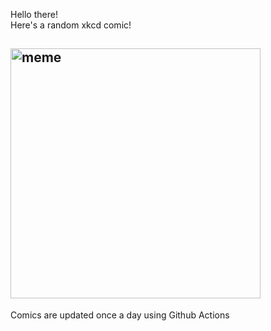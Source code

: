Hello there! <br>Here's a random xkcd comic!<br>
## <img src="https://imgs.xkcd.com/comics/sketchiness.png" alt="meme" width="400"/><br>
Comics are updated once a day using Github Actions